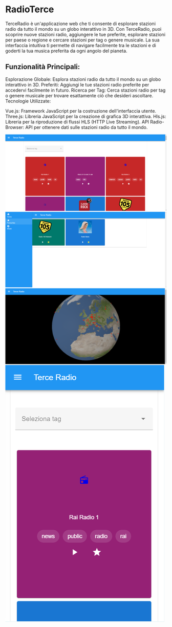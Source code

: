 # RadioTerce

TerceRadio è un'applicazione web che ti consente di esplorare stazioni radio da tutto il mondo su un globo interattivo in 3D. Con TerceRadio, puoi scoprire nuove stazioni radio, aggiungere le tue preferite, esplorare stazioni per paese o regione e cercare stazioni per tag o genere musicale. La sua interfaccia intuitiva ti permette di navigare facilmente tra le stazioni e di goderti la tua musica preferita da ogni angolo del pianeta.

## Funzionalità Principali:

Esplorazione Globale: Esplora stazioni radio da tutto il mondo su un globo interattivo in 3D.
Preferiti: Aggiungi le tue stazioni radio preferite per accedervi facilmente in futuro.
Ricerca per Tag: Cerca stazioni radio per tag o genere musicale per trovare esattamente ciò che desideri ascoltare.
Tecnologie Utilizzate:

Vue.js: Framework JavaScript per la costruzione dell'interfaccia utente.
Three.js: Libreria JavaScript per la creazione di grafica 3D interattiva.
Hls.js: Libreria per la riproduzione di flussi HLS (HTTP Live Streaming).
API Radio-Browser: API per ottenere dati sulle stazioni radio da tutto il mondo.

![Screenshot dell'applicazione](AppScreenshots/screen1.png)
![Screenshot dell'applicazione](AppScreenshots/screen2.png)
![Screenshot dell'applicazione](AppScreenshots/screen3.png)
![Screenshot dell'applicazione sul telefono](AppScreenshots/mobile.png)
